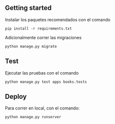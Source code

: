 
## Getting started

Instalar los paquetes recomendados con el comando

```
pip install -r requirements.txt
```

Adicionalmente correr las migraciones

```
python manage.py migrate
```

## Test 

Ejecutar las pruebas con el comando

```
python manage.py test apps books.tests
```

## Deploy

Para correr en local, con el comando:

```
python manage.py runserver
```
